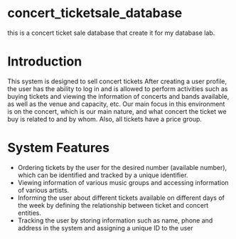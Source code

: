 # concert_ticketsale_database
this is a concert ticket sale database that create it for my database lab.


# Introduction

This system is designed to sell concert tickets
After creating a user profile,
the user has the ability to log in and is allowed to perform activities such as buying tickets and viewing the information of concerts and bands available, as well as the venue and capacity, etc.
Our main focus in this environment is on the concert, which is our main nature, and what concert the ticket we buy is related to and by whom.
Also, all tickets have a price group.

# System Features
  -  Ordering tickets by the user for the desired number (available number), which can be identified and tracked by a unique identifier.
  -  Viewing information of various music groups and accessing information of various artists.
  -  Informing the user about different tickets available on different days of the week by defining the relationship between ticket and concert entities.
  -  Tracking the user by storing information such as name, phone and address in the system and assigning a unique ID to the user
  
